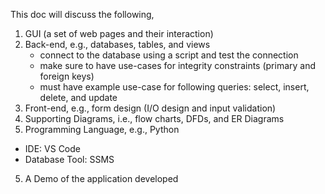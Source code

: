 This doc will discuss the following,

1. GUI (a set of web pages and their interaction)
2. Back-end, e.g., databases, tables, and views
    * connect to the database using a script and test the connection
    * make sure to have use-cases for integrity constraints (primary and foreign keys) 
    * must have example use-case for following queries: select, insert, delete, and update
4. Front-end, e.g., form design (I/O design and input validation)
5. Supporting Diagrams, i.e., flow charts, DFDs, and ER Diagrams
6. Programming Language, e.g., Python
  * IDE: VS Code
  * Database Tool: SSMS
5. A Demo of the application developed

  
